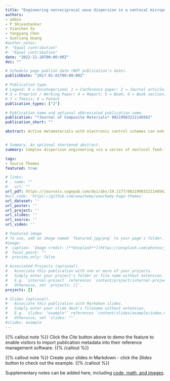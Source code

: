 ```yaml
---
title: "Engineering nonreciprocal wave dispersion in a nonlocal micropolar metabeam"
authors:
- admin
- P Shivashankar
- Xianchen Xu
- Yangyang Chen
- Guoliang Huang
#author_notes:
#- "Equal contribution"
#- "Equal contribution"
date: "2022-11-28T00:00:00Z"
doi: ""

# Schedule page publish date (NOT publication's date).
publishDate: "2017-01-01T00:00:00Z"

# Publication type.
# Legend: 0 = Uncategorized; 1 = Conference paper; 2 = Journal article;
# 3 = Preprint / Working Paper; 4 = Report; 5 = Book; 6 = Book section;
# 7 = Thesis; 8 = Patent
publication_types: ["2"]

# Publication name and optional abbreviated publication name.
publication: "*Journal of Composite Materials* 00219983221140562"
publication_short: ""

abstract: Active metamaterials with electronic control schemes can exhibit nonreciprocal and/or complex elastic coefficients that result in non-Hermitian wave phenomena. Here, we investigate theoretically and experimentally a non-Hermitian micropolar metabeam with piezoelectric elements and electronic nonlocal feed-forward control. Since the nonlocal feed-forward control breaks spatial reciprocity, the proposed metabeam supports nonreciprocal flexural wave propagation, featuring unidirectional amplification/attenuation and non-Hermitian skin effect. Theoretical homogenization modeling is developed to consider the nonlocal effect into an effective complex bending stiffness. The unidirectional wave amplification/attenuation is attributed to the energy conversion between electrical power and mechanical work. The non-Hermitian skin effect, characterized by a winding number, is the manifestation of the flexural nonreciprocity and admits an extensive number of localized bulk eigenmodes on open boundaries. The nonlocal metabeam is also employed to engineer the anomalous wave dispersion such as tunable roton-like dispersion and band tilting. Its reciprocity can be easily maintained or broken through electrically programmable transfer functions. The nonlocal micropolar metabeam could pave the ways for designing non-Hermitian topological mechanical metamaterials featuring programmable nonreciprocal wave transmission and engineering roton-like wave dispersion relations under ambient environments.


# Summary. An optional shortened abstract.
summary: Complex dispersion engineering via a series of nonlocal feed-forward control gives rise to rich non-reciprocal wave dynamics.

tags:
- Source Themes
featured: true

# links:
# - name: ""
#   url: ""
url_pdf: https://journals.sagepub.com/doi/abs/10.1177/00219983221140562
#url_code: 'https://github.com/wowchemy/wowchemy-hugo-themes'
url_dataset: ''
url_poster: ''
url_project: ''
url_slides: ''
url_source: ''
url_video: ''

# Featured image
# To use, add an image named `featured.jpg/png` to your page's folder. 
#image:
#  caption: 'Image credit: [**Unsplash**](https://unsplash.com/photos/jdD8gXaTZsc)'
#  focal_point: ""
#  preview_only: false

# Associated Projects (optional).
#   Associate this publication with one or more of your projects.
#   Simply enter your project's folder or file name without extension.
#   E.g. `internal-project` references `content/project/internal-project/index.md`.
#   Otherwise, set `projects: []`.
projects: []

# Slides (optional).
#   Associate this publication with Markdown slides.
#   Simply enter your slide deck's filename without extension.
#   E.g. `slides: "example"` references `content/slides/example/index.md`.
#   Otherwise, set `slides: ""`.
#slides: example
---
```


{{% callout note %}}
Click the *Cite* button above to demo the feature to enable visitors to import publication metadata into their reference management software.
{{% /callout %}}

{{% callout note %}}
Create your slides in Markdown - click the *Slides* button to check out the example.
{{% /callout %}}

Supplementary notes can be added here, including [code, math, and images](https://wowchemy.com/docs/writing-markdown-latex/).
